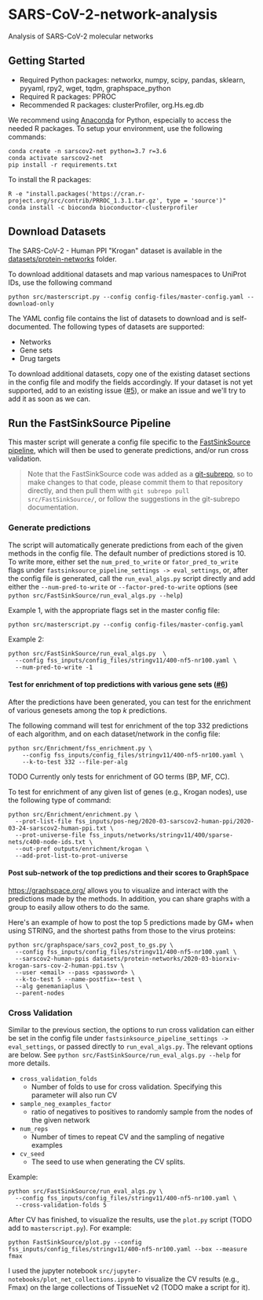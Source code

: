 # SARS-CoV-2-network-analysis
Analysis of SARS-CoV-2 molecular networks

## Getting Started
- Required Python packages: networkx, numpy, scipy, pandas, sklearn, pyyaml, rpy2, wget, tqdm, graphspace_python
- Required R packages: PPROC
- Recommended R packages: clusterProfiler, org.Hs.eg.db

We recommend using [Anaconda](https://www.anaconda.com/) for Python, especially to access the needed R packages. To setup your environment, use the following commands:

```
conda create -n sarscov2-net python=3.7 r=3.6
conda activate sarscov2-net
pip install -r requirements.txt
```
To install the R packages:
```
R -e "install.packages('https://cran.r-project.org/src/contrib/PRROC_1.3.1.tar.gz', type = 'source')"
conda install -c bioconda bioconductor-clusterprofiler
```

## Download Datasets
The SARS-CoV-2 - Human PPI "Krogan" dataset is available in the [datasets/protein-networks](https://github.com/Murali-group/SARS-CoV-2-network-analysis/tree/master/datasets/protein-networks) folder. 

To download additional datasets and map various namespaces to UniProt IDs, use the following command
```
python src/masterscript.py --config config-files/master-config.yaml --download-only
```

The YAML config file contains the list of datasets to download and is self-documented. The following types of datasets are supported:
  - Networks
  - Gene sets
  - Drug targets

To download additional datasets, copy one of the existing dataset sections in the config file and modify the fields accordingly. If your dataset is not yet supported, add to an existing issue ([#5](https://github.com/Murali-group/SARS-CoV-2-network-analysis/issues/5)), or make an issue and we'll try to add it as soon as we can. 

## Run the FastSinkSource Pipeline
This master script will generate a config file specific to the [FastSinkSource pipeline](https://github.com/jlaw9/FastSinkSource/tree/no-ontology), which will then be used to generate predictions, and/or run cross validation.

> Note that the FastSinkSource code was added as a [git-subrepo](https://github.com/ingydotnet/git-subrepo), so to make changes to that code, please commit them to that repository directly, and then pull them with `git subrepo pull src/FastSinkSource/`, or follow the suggestions in the git-subrepo documentation.

### Generate predictions
The script will automatically generate predictions from each of the given methods in the config file. The default number of predictions stored is 10. To write more, either set the `num_pred_to_write` or `fator_pred_to_write` flags under `fastsinksource_pipeline_settings -> eval_settings`, or, after the config file is generated, call the `run_eval_algs.py` script directly and add either the `--num-pred-to-write` or `--factor-pred-to-write` options (see `python src/FastSinkSource/run_eval_algs.py --help`)

Example 1, with the appropriate flags set in the master config file:
```
python src/masterscript.py --config config-files/master-config.yaml 
```

Example 2:
```
python src/FastSinkSource/run_eval_algs.py  \
  --config fss_inputs/config_files/stringv11/400-nf5-nr100.yaml \
  --num-pred-to-write -1
```

#### Test for enrichment of top predictions with various gene sets ([#6](https://github.com/Murali-group/SARS-CoV-2-network-analysis/issues/6))
After the predictions have been generated, you can test for the enrichment of various genesets among the top _k_ predictions.

The following command will test for enrichment of the top 332 predictions of each algorithm, and on each dataset/network in the config file:
```
python src/Enrichment/fss_enrichment.py \
    --config fss_inputs/config_files/stringv11/400-nf5-nr100.yaml \
    --k-to-test 332 --file-per-alg
```

TODO Currently only tests for enrichment of GO terms (BP, MF, CC).

To test for enrichment of any given list of genes (e.g., Krogan nodes), use the following type of command:
```
python src/Enrichment/enrichment.py \
  --prot-list-file fss_inputs/pos-neg/2020-03-sarscov2-human-ppi/2020-03-24-sarscov2-human-ppi.txt \
  --prot-universe-file fss_inputs/networks/stringv11/400/sparse-nets/c400-node-ids.txt \
  --out-pref outputs/enrichment/krogan \
  --add-prot-list-to-prot-universe
```

#### Post sub-network of the top predictions and their scores to GraphSpace
https://graphspace.org/ allows you to visualize and interact with the predictions made by the methods. In addition, you can share graphs with a group to easily allow others to do the same. 

Here's an example of how to post the top 5 predictions made by GM+ when using STRING, and the shortest paths from those to the virus proteins:
```
python src/graphspace/sars_cov2_post_to_gs.py \
  --config fss_inputs/config_files/stringv11/400-nf5-nr100.yaml \
  --sarscov2-human-ppis datasets/protein-networks/2020-03-biorxiv-krogan-sars-cov-2-human-ppi.tsv \
  --user <email> --pass <password> \
  --k-to-test 5 --name-postfix=-test \
  --alg genemaniaplus \
  --parent-nodes
```

<!---
When making predictions for drugs, you can a
--->

### Cross Validation
Similar to the previous section, the options to run cross validation can either be set in the config file under `fastsinksource_pipeline_settings -> eval_settings`, or passed directly to `run_eval_algs.py`. The relevant options are below. See `python src/FastSinkSource/run_eval_algs.py --help` for more details.
  - `cross_validation_folds`
    - Number of folds to use for cross validation. Specifying this parameter will also run CV
  - `sample_neg_examples_factor`
    - ratio of negatives to positives to randomly sample from the nodes of the given network
  - `num_reps`
    - Number of times to repeat CV and the sampling of negative examples
  - `cv_seed`
    - The seed to use when generating the CV splits. 

Example:
```
python src/FastSinkSource/run_eval_algs.py \
  --config fss_inputs/config_files/stringv11/400-nf5-nr100.yaml \
  --cross-validation-folds 5
```

After CV has finished, to visualize the results, use the `plot.py` script (TODO add to `masterscript.py`). For example:
```
python FastSinkSource/plot.py --config fss_inputs/config_files/stringv11/400-nf5-nr100.yaml --box --measure fmax
```

I used the jupyter notebook `src/jupyter-notebooks/plot_net_collections.ipynb` to visualize the CV results (e.g., Fmax) on the large collections of TissueNet v2 (TODO make a script for it).
